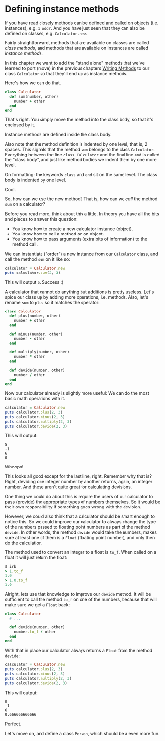 # Defining instance methods

If you have read closely methods can be defined and called on objects (i.e.
instances), e.g. `1.odd?`. And you have just seen that they can also be
defined on classes, e.g. `Calculator.new`.

Fairly straightforward, methods that are available on classes are called
*class methods*, and methods that are available on instances are called
*instance methods*.

In this chapter we want to add the "stand alone" methods that we've learned to
port (move) in the previous chapters [Writing Methods](/writing_methods.html)
to our class `Calculator` so that they'll end up as instance methods.

Here's how we can do that.

```ruby
class Calculator
  def sum(number, other)
    number + other
  end
end
```

That's right. You simply move the method into the class body, so that it's
enclosed by it.

<p class="hint">
Instance methods are defined inside the class body.
</p>

Also note that the method definition is indented by one level, that is, 2
spaces. This signals that the method `sum` belongs to the class `Calculator`.
Everything between the line `class Calculator` and the final line `end` is
called the "class body", and just like method bodies we indent them by one more
level.

<p class="hint formatting">
On formatting: the keywords <code>class</code> and <code>end</code> sit on
the same level. The class body is indented by one level.
</p>


Cool.

So, how can we use the new method? That is, how can we *call* the method `sum`
on a calculator?

Before you read more, think about this a little. In theory you have all the bits
and pieces to answer this question:

* You know how to create a new calculator instance (object).
* You know how to call a method on an object.
* You know how to pass arguments (extra bits of information) to the method call.

We can instantiate ("order") a new instance from our `Calculator` class, and
call the method `sum` on it like so:

```ruby
calculator = Calculator.new
puts calculator.sum(2, 3)
```

This will output `5`. Success :)

A calculator that cannot do anything but additions is pretty useless. Let's
spice our class up by adding more operations, i.e. methods. Also, let's rename
`sum` to `plus` so it matches the operator:

```ruby
class Calculator
  def plus(number, other)
    number + other
  end

  def minus(number, other)
    number - other
  end

  def multiply(number, other)
    number * other
  end

  def devide(number, other)
    number / other
  end
end
```

Now our calculator already is slightly more useful: We can do the most basic
math operations with it.

```ruby
calculator = Calculator.new
puts calculator.plus(2, 3)
puts calculator.minus(2, 3)
puts calculator.multiply(2, 3)
puts calculator.devide(2, 3)
```

This will output:

```
5
-1
6
0
```

Whoops!

This looks all good except for the last line, right. Remember why that is?
Right, deviding one integer number by another returns, again, an integer
number. And these aren't quite great for calculating devisions.

One thing we could do about this is require the users of our calculator to pass
(provide) the appropriate types of numbers themselves. So it would be their own
responsibility if something goes wrong with the devision.

However, we could also think that a calculator should be smart enough to notice
this.  So we could improve our calculator to always change the type of the
numbers passed to floating point numbers as part of the method `devide`. In
other words, the method `devide` would take the numbers, makes sure at least
one of them is a `Float` (floating point number), and only then do the
calculation.

The method used to convert an integer to a float is `to_f`. When called on a
float it will just return the float:

```ruby
$ irb
> 1.to_f
1.0
> 1.0.to_f
1.0
```

Alright, lets use that knowledge to improve our `devide` method. It will be
sufficient to call the method `to_f` on one of the numbers, because that will
make sure we get a `Float` back:

```ruby
class Calculator
  # ...

  def devide(number, other)
    number.to_f / other
  end
end
```

With that in place our calculator always returns a `Float` from the method
`devide`:

```ruby
calculator = Calculator.new
puts calculator.plus(2, 3)
puts calculator.minus(2, 3)
puts calculator.multiply(2, 3)
puts calculator.devide(2, 3)
```

This will output:

```
5
-1
6
0.666666666666
```

Perfect.

Let's move on, and define a class `Person`, which should be a even more fun.

